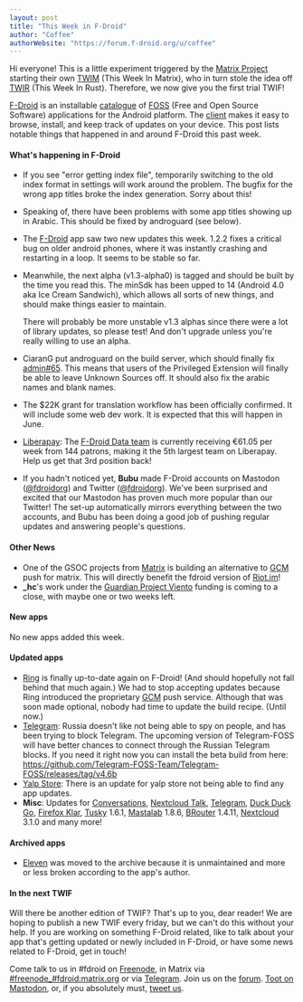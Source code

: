 ```yaml
---
layout: post
title: "This Week in F-Droid"
author: "Coffee"
authorWebsite: "https://forum.f-droid.org/u/coffee"
---
```


Hi everyone! This is a little experiment triggered by the [Matrix Project](https://matrix.org/) starting their own [TWIM](https://matrix.org/blog/2018/04/20/this-week-in-matrix-2018-04-20/) (This Week In Matrix), who in turn stole the idea off [TWIR](https://this-week-in-rust.org/) (This Week In Rust). Therefore, we now give you the first trial TWIF!

[F-Droid](https://f-droid.org/) is an installable [catalogue](https://f-droid.org/packages/) of [FOSS](https://en.wikipedia.org/wiki/Free_and_open-source_software) (Free and Open Source Software) applications for the Android platform. The [client](https://f-droid.org/packages/org.fdroid.fdroid/) makes it easy to browse, install, and keep track of updates on your device. This post lists notable things that happened in and around F-Droid this past week.

#### What's happening in F-Droid

* If you see "error getting index file", temporarily switching to the old index format in settings will work around the problem. The bugfix for the wrong app titles broke the index generation. Sorry about this!
* Speaking of, there have been problems with some app titles showing up in Arabic. This should be fixed by androguard (see below).
* The [F-Droid](https://f-droid.org/packages/org.fdroid.fdroid/) app saw two new updates this week. 1.2.2 fixes a critical bug on older android phones, where it was instantly crashing and restarting in a loop. It seems to be stable so far.
* Meanwhile, the next alpha (v1.3-alpha0) is tagged and should be built by the time you read this. The minSdk has been upped to 14 (Android 4.0 aka Ice Cream Sandwich), which allows all sorts of new things, and should make things easier to maintain.

  There will probably be more unstable v1.3 alphas since there were a lot of library updates, so please test! And don't upgrade unless you're really willing to use an alpha.
* CiaranG put androguard on the build server, which should finally fix [admin#65](https://gitlab.com/fdroid/admin/issues/65). This means that users of the Privileged Extension will finally be able to leave Unknown Sources off. It should also fix the arabic names and blank names.
* The $22K grant for translation workflow has been officially confirmed. It will include some web dev work. It is expected that this will happen in June.
* [Liberapay](https://liberapay.com/): The [F-Droid Data team](https://liberapay.com/F-Droid-Data) is currently receiving €61.05 per week from 144 patrons, making it the 5th largest team on Liberapay. Help us get that 3rd position back!
* If you hadn't noticed yet, **Bubu** made F-Droid accounts on Mastodon ([@fdroidorg](https://floss.social/@fdroidorg)) and Twitter ([@fdroidorg](https://twitter.com/fdroidorg)). We've been surprised and excited that our Mastodon has proven much more popular than our Twitter! The set-up automatically mirrors everything between the two accounts, and Bubu has been doing a good job of pushing regular updates and answering people's questions.

#### Other News

* One of the GSOC projects from [Matrix](https://matrix.org/) is building an alternative to [GCM](https://en.wikipedia.org/wiki/Google_Cloud_Messaging) push for matrix. This will directly benefit the fdroid version of [Riot.im](https://f-droid.org/packages/im.vector.alpha/)!  
* **_hc**'s work under the [Guardian Project Viento](https://guardianproject.info/wind/) funding is coming to a close, with maybe one or two weeks left.

#### New apps

No new apps added this week.

#### Updated apps

* [Ring](https://f-droid.org/packages/cx.ring/) is finally up-to-date again on F-Droid! (And should hopefully not fall behind that much again.) We had to stop accepting updates because Ring introduced the proprietary [GCM](https://en.wikipedia.org/wiki/Google_Cloud_Messaging) push service. Although that was soon made optional, nobody had time to update the build recipe. (Until now.)
* [Telegram](https://f-droid.org/packages/org.telegram.messenger/): Russia doesn't like not being able to spy on people, and has been trying to block Telegram. The upcoming version of Telegram-FOSS will have better chances to connect through the Russian Telegram blocks. If you need it right now you can install the beta build from here: https://github.com/Telegram-FOSS-Team/Telegram-FOSS/releases/tag/v4.6b
* [Yalp Store](https://f-droid.org/packages/com.github.yeriomin.yalpstore/): There is an update for yalp store not being able to find any app updates.
* **Misc**: Updates for [Conversations](https://f-droid.org/packages/eu.siacs.conversations/), [Nextcloud Talk](https://f-droid.org/packages/com.nextcloud.talk2/), [Telegram](https://f-droid.org/packages/org.telegram.messenger/), [Duck Duck Go](https://f-droid.org/packages/se.johanhil.duckduckgo/), [Firefox Klar](https://f-droid.org/packages/org.mozilla.klar/), [Tusky](https://f-droid.org/packages/com.keylesspalace.tusky/) 1.6.1, [Mastalab](https://f-droid.org/packages/fr.gouv.etalab.mastodon/) 1.8.6, [BRouter](https://f-droid.org/packages/btools.routingapp/) 1.4.11, [Nextcloud](https://f-droid.org/packages/com.nextcloud.client/) 3.1.0 and many more!

#### Archived apps

* [Eleven](https://gitlab.com/ymber/Eleven) was moved to the archive because it is unmaintained and more or less broken according to the app's author.

#### In the next TWIF

Will there be another edition of TWIF? That's up to you, dear reader! We are hoping to publish a new TWIF every friday, but we can't do this without your help. If you are working on something F-Droid related, like to talk about your app that's getting updated or newly included in F-Droid, or have some news related to F-Droid, get in touch!

Come talk to us in #fdroid on [Freenode](https://freenode.net/), in Matrix via [#freenode_#fdroid:matrix.org](https://matrix.to/#/#freenode_#fdroid:matrix.org) or via [Telegram](https://t.me/joinchat/AlRQekvjWDTuQrCgMYSNVA). Join us on the [forum](https://forum.f-droid.org/). [Toot on Mastodon](https://floss.social/@fdroidorg), or, if you absolutely must, [tweet us](https://twitter.com/fdroidorg).

